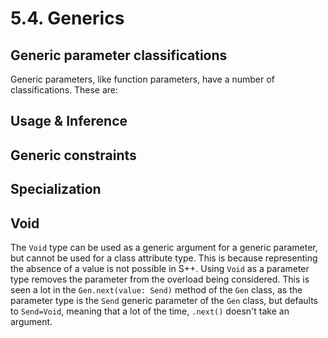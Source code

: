 # 5.4. Generics

## Generic parameter classifications
Generic parameters, like function parameters, have a number of classifications. These are:

## Usage & Inference

## Generic constraints

## Specialization

## Void
The `Void` type can be used as a generic argument for a generic parameter, but cannot be used for a class attribute 
type. This is because representing the absence of a value is not possible in S++. Using `Void` as a parameter type 
removes the parameter from the overload being considered. This is seen a lot in the `Gen.next(value: Send)` method of 
the `Gen` class, as the parameter type is the `Send` generic parameter of the `Gen` class, but defaults to 
`Send=Void`, meaning that a lot of the time, `.next()` doesn't take an argument.
